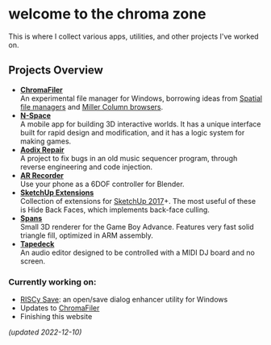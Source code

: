 # welcome to the chroma zone

This is where I collect various apps, utilities, and other projects I've worked on.

## Projects Overview

- [**ChromaFiler**](/chromafiler/)  
  An experimental file manager for Windows, borrowing ideas from [Spatial file managers](https://en.wikipedia.org/wiki/Spatial_file_manager) and [Miller Column browsers](https://en.wikipedia.org/wiki/Miller_columns).
- [**N-Space**](/voxel-editor/)  
  A mobile app for building 3D interactive worlds. It has a unique interface built for rapid design and modification, and it has a logic system for making games.
- [**Aodix Repair**](/aodix-repair/)  
  A project to fix bugs in an old music sequencer program, through reverse engineering and code injection.
- [**AR Recorder**](/ar-recorder/)  
  Use your phone as a 6DOF controller for Blender.
- [**SketchUp Extensions**](/su-extensions/)  
  Collection of extensions for [SketchUp 2017](https://help.sketchup.com/en/downloading-older-versions)+. The most useful of these is Hide Back Faces, which implements back-face culling.
- [**Spans**](/spans/)  
  Small 3D renderer for the Game Boy Advance. Features very fast solid triangle fill, optimized in ARM assembly.
- [**Tapedeck**](/tapedeck/)  
  An audio editor designed to be controlled with a MIDI DJ board and no screen.

### Currently working on:

- [RISCy Save](/riscy-save/): an open/save dialog enhancer utility for Windows
- Updates to [ChromaFiler](/chromafiler/)
- Finishing this website

_(updated 2022-12-10)_
